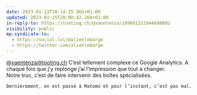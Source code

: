 ```yaml
---
date: 2023-01-13T20:14:25.865+01:00
updated: 2023-01-15T20:00:42.268+01:00
in-reply-to: https://tooting.ch/@xaentenza/109681311944688092
visibility: public
mp-syndicate-to:
  - https://social.lol/@alienlebarge
  - https://twitter.com/alienlebarge
---
```

@xaentenza@tooting.ch C’est tellement complexe ce Google Analytics. A chaque fois que j’y replonge j’ai l’impression que tout a changer.  
    Notre truc, c’est de faire intervenir des boîtes spécialisées.
    
    Dernièrement, on est passé à Matomo et pour l’instant, c’est pas mal.
